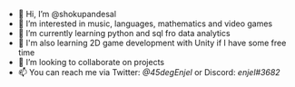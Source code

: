 - 👋 Hi, I’m @shokupandesal
- 👀 I’m interested in music, languages, mathematics and video games
- 🌱 I’m currently learning python and sql fro data analytics
- 🌱 I'm also learning 2D game development with Unity if I have some free time
- 💞️ I’m looking to collaborate on projects
- 📫 You can reach me via Twitter: _@45degEnjel_ or Discord: _enjel#3682_

<!---
shokupandesal/shokupandesal is a ✨ special ✨ repository because its `README.md` (this file) appears on your GitHub profile.
You can click the Preview link to take a look at your changes.
--->
